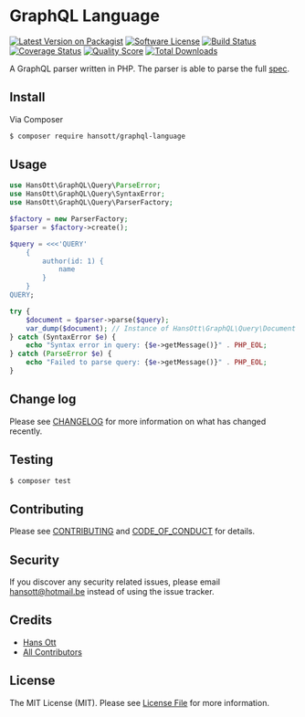 # GraphQL Language

[![Latest Version on Packagist][ico-version]][link-packagist]
[![Software License][ico-license]](LICENSE.md)
[![Build Status][ico-travis]][link-travis]
[![Coverage Status][ico-scrutinizer]][link-scrutinizer]
[![Quality Score][ico-code-quality]][link-code-quality]
[![Total Downloads][ico-downloads]][link-downloads]

A GraphQL parser written in PHP. The parser is able to parse the full [spec](https://facebook.github.io/graphql/).

## Install

Via Composer

``` bash
$ composer require hansott/graphql-language
```

## Usage

``` php
use HansOtt\GraphQL\Query\ParseError;
use HansOtt\GraphQL\Query\SyntaxError;
use HansOtt\GraphQL\Query\ParserFactory;

$factory = new ParserFactory;
$parser = $factory->create();

$query = <<<'QUERY'
    {
        author(id: 1) {
            name
        }
    }
QUERY;

try {
    $document = $parser->parse($query);
    var_dump($document); // Instance of HansOtt\GraphQL\Query\Document
} catch (SyntaxError $e) {
    echo "Syntax error in query: {$e->getMessage()}" . PHP_EOL;
} catch (ParseError $e) {
    echo "Failed to parse query: {$e->getMessage()}" . PHP_EOL;
}
```

## Change log

Please see [CHANGELOG](CHANGELOG.md) for more information on what has changed recently.

## Testing

``` bash
$ composer test
```

## Contributing

Please see [CONTRIBUTING](CONTRIBUTING.md) and [CODE_OF_CONDUCT](CODE_OF_CONDUCT.md) for details.

## Security

If you discover any security related issues, please email hansott@hotmail.be instead of using the issue tracker.

## Credits

- [Hans Ott][link-author]
- [All Contributors][link-contributors]

## License

The MIT License (MIT). Please see [License File](LICENSE.md) for more information.

[ico-version]: https://img.shields.io/packagist/v/hansott/graphql-language.svg?style=flat-square
[ico-license]: https://img.shields.io/badge/license-MIT-brightgreen.svg?style=flat-square
[ico-travis]: https://img.shields.io/travis/hansott/graphql-language/master.svg?style=flat-square
[ico-scrutinizer]: https://img.shields.io/scrutinizer/coverage/g/hansott/graphql-language.svg?style=flat-square
[ico-code-quality]: https://img.shields.io/scrutinizer/g/hansott/graphql-language.svg?style=flat-square
[ico-downloads]: https://img.shields.io/packagist/dt/hansott/graphql-language.svg?style=flat-square

[link-packagist]: https://packagist.org/packages/hansott/graphql-language
[link-travis]: https://travis-ci.org/hansott/graphql-language
[link-scrutinizer]: https://scrutinizer-ci.com/g/hansott/graphql-language/code-structure
[link-code-quality]: https://scrutinizer-ci.com/g/hansott/graphql-language
[link-downloads]: https://packagist.org/packages/hansott/graphql-language
[link-author]: https://github.com/hansott
[link-contributors]: ../../contributors
